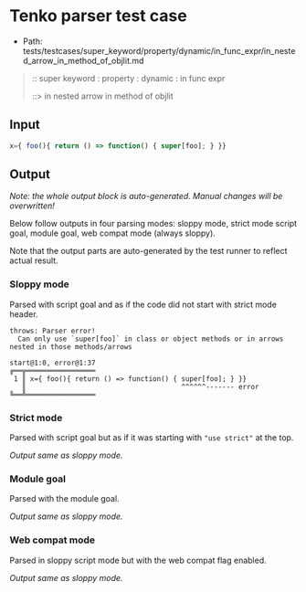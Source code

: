 # Tenko parser test case

- Path: tests/testcases/super_keyword/property/dynamic/in_func_expr/in_nested_arrow_in_method_of_objlit.md

> :: super keyword : property : dynamic : in func expr
>
> ::> in nested arrow in method of objlit

## Input

`````js
x={ foo(){ return () => function() { super[foo]; } }}
`````

## Output

_Note: the whole output block is auto-generated. Manual changes will be overwritten!_

Below follow outputs in four parsing modes: sloppy mode, strict mode script goal, module goal, web compat mode (always sloppy).

Note that the output parts are auto-generated by the test runner to reflect actual result.

### Sloppy mode

Parsed with script goal and as if the code did not start with strict mode header.

`````
throws: Parser error!
  Can only use `super[foo]` in class or object methods or in arrows nested in those methods/arrows

start@1:0, error@1:37
╔══╦═════════════════
 1 ║ x={ foo(){ return () => function() { super[foo]; } }}
   ║                                      ^^^^^^------- error
╚══╩═════════════════

`````

### Strict mode

Parsed with script goal but as if it was starting with `"use strict"` at the top.

_Output same as sloppy mode._

### Module goal

Parsed with the module goal.

_Output same as sloppy mode._

### Web compat mode

Parsed in sloppy script mode but with the web compat flag enabled.

_Output same as sloppy mode._
